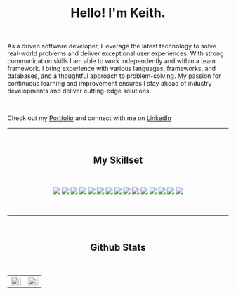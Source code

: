 
<h1 align="center">Hello! I'm Keith.</h1>

<br/>

As a driven software developer, I leverage the latest technology to solve real-world problems and deliver exceptional user experiences. With strong communication skills I am able to work independently and within a team framework. I bring experience with various languages, frameworks, and databases, and a thoughtful approach to problem-solving. My passion for continuous learning and improvement ensures I stay ahead of industry developments and deliver cutting-edge solutions.

<br/>

Check out my [Portfolio](https://www.keithrodriguez.dev/) and connect with me on [LinkedIn](https://www.linkedin.com/in/keithrodriguez)

---

<br/>
<!-- ## My Skillset -->
<h2 align="center">My Skillset</h2>
<br/>
<p align="center">
  <img src="https://img.shields.io/badge/html5-%23E34F26.svg?style=for-the-badge&logo=html5&logoColor=white"/>
  <img src="https://img.shields.io/badge/css3-%231572B6.svg?style=for-the-badge&logo=css3&logoColor=white"/>
  <img src="https://img.shields.io/badge/SASS-hotpink.svg?style=for-the-badge&logo=SASS&logoColor=white"/>
  <!-- <img src="https://img.shields.io/badge/bootstrap-%23563D7C.svg?style=for-the-badge&logo=bootstrap&logoColor=white"/> -->
  <img src="https://img.shields.io/badge/javascript-%23323330.svg?style=for-the-badge&logo=javascript&logoColor=%23F7DF1E"/>
  <img src="https://img.shields.io/badge/react-%2320232a.svg?style=for-the-badge&logo=react&logoColor=%2361DAFB"/>
  <img src="https://img.shields.io/badge/node.js-6DA55F?style=for-the-badge&logo=node.js&logoColor=white"/>
  <img src="https://img.shields.io/badge/express.js-%23404d59.svg?style=for-the-badge&logo=express&logoColor=%2361DAFB"/>
  <img src="https://img.shields.io/badge/jquery-%230769AD.svg?style=for-the-badge&logo=jquery&logoColor=white"/>
  <img src="https://img.shields.io/badge/python-3670A0?style=for-the-badge&logo=python&logoColor=ffdd54"/>
  <img src="https://img.shields.io/badge/django-%23092E20.svg?style=for-the-badge&logo=django&logoColor=white"/>
  <img src="https://img.shields.io/badge/JWT-black?style=for-the-badge&logo=JSON%20web%20tokens"/>
  <img src="https://img.shields.io/badge/MongoDB-%234ea94b.svg?style=for-the-badge&logo=mongodb&logoColor=white"/>
  <img src="https://img.shields.io/badge/postgres-%23316192.svg?style=for-the-badge&logo=postgresql&logoColor=white"/>
  <img src="https://img.shields.io/badge/git-%23F05033.svg?style=for-the-badge&logo=git&logoColor=white"/>
  <img src="https://img.shields.io/badge/github-%23121011.svg?style=for-the-badge&logo=github&logoColor=white"/>
  <!-- <img src="https://img.shields.io/badge/Next-black?style=for-the-badge&logo=next.js&logoColor=white"/> -->
  <!-- <img src="https://img.shields.io/badge/vuejs-%2335495e.svg?style=for-the-badge&logo=vuedotjs&logoColor=%234FC08D"/> -->
  <!-- <img src="https://img.shields.io/badge/java-%23ED8B00.svg?style=for-the-badge&logo=java&logoColor=white"/> -->
  <!-- <img src="https://img.shields.io/badge/typescript-%23007ACC.svg?style=for-the-badge&logo=typescript&logoColor=white"/> -->
  <!-- <img src="https://img.shields.io/badge/figma-%23F24E1E.svg?style=for-the-badge&logo=figma&logoColor=white"/> -->
</p>  
<br/>

---

<br/>
<!-- ## Github Stats -->
<h2 align="center">Github Stats</h2>
<br/>
<table><tr>
  <td valign="top" width="50%">
    <img src="https://github-readme-stats.vercel.app/api?username=keithro&show_icons=true&count_private=true&hide_border=true" align="left" style="width: 100%" />
  </td>
  <td valign="top" width="50%">
    <img src="[https://github-readme-stats.vercel.app](https://www.keithrodriguez.dev/)/api/top-langs/?username=keithro&hide_border=true&layout=compact" align="left" style="width: 100%" />
  </td>
</tr></table>  

<br/>  

<!-- --- -->

<!-- <p align="center">
 <img src="https://badges.pufler.dev/visits/keithro/keithro"/>  -->
 <!-- <img src="https://badges.pufler.dev/years/keithro"/> -->
 <!-- <img src="https://badges.pufler.dev/repos/keithro"/> -->
 <!-- <img src="https://badges.pufler.dev/commits/monthly/keithro" /> -->
<!-- </p> -->
